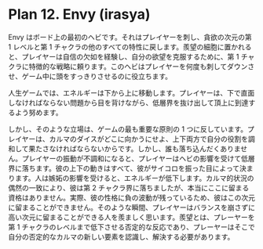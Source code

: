 # Plan 12. Envy (irasya)

Envy はボード上の最初のヘビです。それはプレイヤーを刺し、貪欲の次元の第 1 レベルと第 1 チャクラの他のすべての特性に戻します。羨望の細胞に置かれると、プレイヤーは自信の欠如を経験し、自分の欲望を克服するために、第 1 チャクラに特徴的な戦略に頼ります。このヘビはプレイヤーを何度も刺してダウンさせ、ゲーム中に頭をすっきりさせるのに役立ちます。

人生ゲームでは、エネルギーは下から上に移動します。プレイヤーは、下で直面しなければならない問題から目を背けながら、低層界を抜け出して頂上に到達するよう努めます。

しかし、そのような立場は、ゲームの最も重要な原則の 1 つに反しています。プレイヤーは、カルマのダイスがどこに向かうにせよ、上下両方で自分の役割を調和して果たさなければならないからです。しかし、誰も落ち込んだくありません。プレイヤーの振動が不調和になると、プレイヤーはヘビの影響を受けて低層界に落ちます。彼の上下の動きはすべて、彼がサイコロを振った目によって決まります。人は嫉妬の影響を受けると、エネルギーが低下します。カルマ的状況の偶然の一致により、彼は第 2 チャクラ界に落ちましたが、本当にここに留まる資格はありません。実際、彼の性格に負の波動が残っているため、彼はこの次元に留まることができません。そのような瞬間、プレイヤーはバランスを崩さずに高い次元に留まることができる人を羨ましく思います。羨望とは、プレーヤーを第 1 チャクラのレベルまで低下させる否定的な反応であり、プレーヤーはそこで自分の否定的なカルマの新しい要素を認識し、解決する必要があります。
